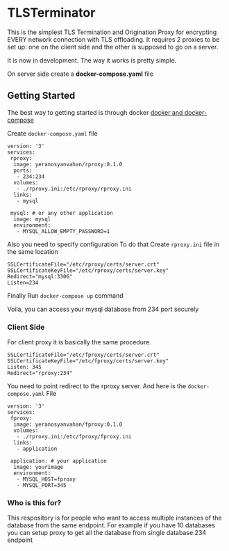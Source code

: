 # TLSTerminator

This is the simplest TLS Termination and Origination Proxy for encrypting EVERY network connection with TLS offloading.
It requires 2 proxies to be set up: one on the client side and the other is supposed to go on a server.

It is now in development.
The way it works is pretty simple.


On server side create a **docker-compose.yaml** file

## Getting Started
The best way to getting started is through docker [docker and docker-compose](https://docs.docker.com/engine/install/)

Create ```docker-compose.yaml``` file

    version: '3'
    services:
     rproxy:
      image: yeranosyanvahan/rproxy:0.1.0
      ports:
       - 234:234
      volumes:
       - ./rproxy.ini:/etc/rproxy/rproxy.ini
      links:
       - mysql

     mysql: # or any other application
      image: mysql
      environment:
       - MYSQL_ALLOW_EMPTY_PASSWORD=1

Also you need to specify configuration
To do that Create ```rproxy.ini``` file in the same location

    SSLCertificateFile="/etc/rproxy/certs/server.crt"
    SSLCertificateKeyFile="/etc/rproxy/certs/server.key"
    Redirect="mysql:3306"
    Listen=234

Finally Run ```docker-compose up``` command

Voila, you can access your mysql database from 234 port securely

### Client Side
For client proxy it is basically the same procedure.

    SSLCertificateFile="/etc/fproxy/certs/server.crt"
    SSLCertificateKeyFile="/etc/fproxy/certs/server.key"
    Listen: 345
    Redirect="rproxy:234"

You need to point redirect to the rproxy server.
And here is the ```docker-compose.yaml``` File

    version: '3'
    services:
     fproxy:
      image: yeranosyanvahan/fproxy:0.1.0
      volumes:
       - ./rproxy.ini:/etc/fproxy/fproxy.ini
      links:
       - application

     application: # your application
      image: yourimage
      environment:
       - MYSQL_HOST=fproxy
       - MYSQL_PORT=345

### Who is this for?
This respository is for people who want to access multiple instances of the database from the same endpoint.
For example if you have 10 databases you can setup proxy to get all the database from single database:234 endpoint
